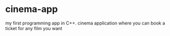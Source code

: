# cinema-app
my first programming app in C++. cinema application where you can book a ticket for any film you want
